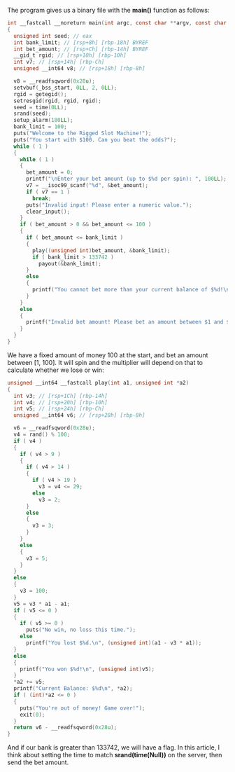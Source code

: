 The program gives us a binary file with the **main()** function as follows:

```c
int __fastcall __noreturn main(int argc, const char **argv, const char **envp)
{
  unsigned int seed; // eax
  int bank_limit; // [rsp+8h] [rbp-18h] BYREF
  int bet_amount; // [rsp+Ch] [rbp-14h] BYREF
  __gid_t rgid; // [rsp+10h] [rbp-10h]
  int v7; // [rsp+14h] [rbp-Ch]
  unsigned __int64 v8; // [rsp+18h] [rbp-8h]

  v8 = __readfsqword(0x28u);
  setvbuf(_bss_start, 0LL, 2, 0LL);
  rgid = getegid();
  setresgid(rgid, rgid, rgid);
  seed = time(0LL);
  srand(seed);
  setup_alarm(180LL);
  bank_limit = 100;
  puts("Welcome to the Rigged Slot Machine!");
  puts("You start with $100. Can you beat the odds?");
  while ( 1 )
  {
    while ( 1 )
    {
      bet_amount = 0;
      printf("\nEnter your bet amount (up to $%d per spin): ", 100LL);
      v7 = __isoc99_scanf("%d", &bet_amount);
      if ( v7 == 1 )
        break;
      puts("Invalid input! Please enter a numeric value.");
      clear_input();
    }
    if ( bet_amount > 0 && bet_amount <= 100 )
    {
      if ( bet_amount <= bank_limit )
      {
        play((unsigned int)bet_amount, &bank_limit);
        if ( bank_limit > 133742 )
          payout(&bank_limit);
      }
      else
      {
        printf("You cannot bet more than your current balance of $%d!\n", (unsigned int)bank_limit);
      }
    }
    else
    {
      printf("Invalid bet amount! Please bet an amount between $1 and $%d.\n", 100LL);
    }
  }
}
```

We have a fixed amount of money 100 at the start, and bet an amount between [1, 100]. It will spin and the multiplier will depend on that to calculate whether we lose or win:

```c
unsigned __int64 __fastcall play(int a1, unsigned int *a2)
{
  int v3; // [rsp+1Ch] [rbp-14h]
  int v4; // [rsp+20h] [rbp-10h]
  int v5; // [rsp+24h] [rbp-Ch]
  unsigned __int64 v6; // [rsp+28h] [rbp-8h]

  v6 = __readfsqword(0x28u);
  v4 = rand() % 100;
  if ( v4 )
  {
    if ( v4 > 9 )
    {
      if ( v4 > 14 )
      {
        if ( v4 > 19 )
          v3 = v4 <= 29;
        else
          v3 = 2;
      }
      else
      {
        v3 = 3;
      }
    }
    else
    {
      v3 = 5;
    }
  }
  else
  {
    v3 = 100;
  }
  v5 = v3 * a1 - a1;
  if ( v5 <= 0 )
  {
    if ( v5 >= 0 )
      puts("No win, no loss this time.");
    else
      printf("You lost $%d.\n", (unsigned int)(a1 - v3 * a1));
  }
  else
  {
    printf("You won $%d!\n", (unsigned int)v5);
  }
  *a2 += v5;
  printf("Current Balance: $%d\n", *a2);
  if ( (int)*a2 <= 0 )
  {
    puts("You're out of money! Game over!");
    exit(0);
  }
  return v6 - __readfsqword(0x28u);
}
```
And if our bank is greater than 133742, we will have a flag. In this article, I think about setting the time to match **srand(time(Null))** on the server, then send the bet amount.
